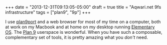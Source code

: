 +++
date = "2013-12-31T09:13:05-05:00"
draft = true
title = "Aqwari.net 9fs infrastructure"
tags = ["plan9", "9p"]
+++

I use [plan9port][p9p] and a web browser for most of my time on a
computer, both at work on my Macbook and at home on my desktop
running [Elementary OS][elementary]. The [Plan 9][plan9] userspace
is wonderful. When you have such a composable, complementary set
of tools, it is pretty amazing what you *don't* need.

[p9p]: http://swtch.com/plan9port
[plan9]: http://9fans.net/
[elementary]: http://elementaryos.org/
